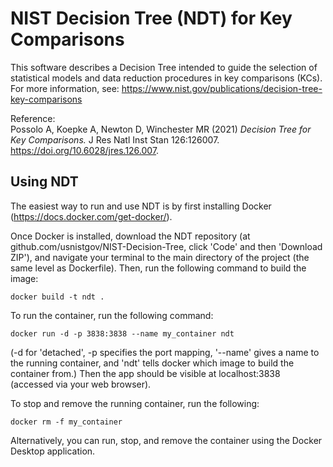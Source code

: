 # NIST Decision Tree (NDT) for Key Comparisons

This software describes a Decision Tree intended to guide the selection of statistical models and data reduction procedures in key comparisons (KCs). For more information, see: https://www.nist.gov/publications/decision-tree-key-comparisons

Reference:  
Possolo A, Koepke A, Newton D, Winchester MR (2021) *Decision Tree for Key Comparisons.*  J Res Natl Inst Stan 126:126007. https://doi.org/10.6028/jres.126.007.

## Using NDT

The easiest way to run and use NDT is by first installing Docker (https://docs.docker.com/get-docker/).

Once Docker is installed, download the NDT repository (at github.com/usnistgov/NIST-Decision-Tree, click 'Code' and then 'Download ZIP'), and navigate your terminal to the main directory of the project (the same level as Dockerfile). Then, run the following command to build the image:
```
docker build -t ndt .
```
To run the container, run the following command:
```
docker run -d -p 3838:3838 --name my_container ndt
```
(-d for 'detached', -p specifies the port mapping, '--name' gives a name to the running container, and 'ndt' tells docker which image to build the container from.) Then the app should be visible at localhost:3838 (accessed via your web browser).

To stop and remove the running container, run the following:
```
docker rm -f my_container
```

Alternatively, you can run, stop, and remove the container using the Docker Desktop application.
